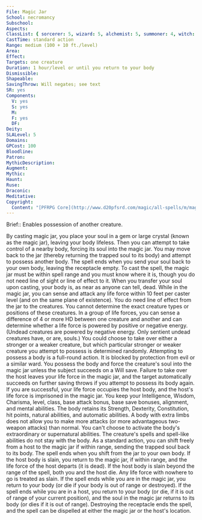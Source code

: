 ```yaml
---
File: Magic Jar
School: necromancy
Subschool: 
Aspects: 
ClassList: { sorcerer: 5, wizard: 5, alchemist: 5, summoner: 4, witch: 5, unchained summoner: 5 }
CastTime: standard action
Range: medium (100 + 10 ft./level)
Area: 
Effect: 
Targets: one creature
Duration: 1 hour/level or until you return to your body
Dismissible: 
Shapeable: 
SavingThrow: Will negates; see text
SR: yes
Components:
  V: yes
  S: yes
  M: 
  F: yes
  DF: 
Deity: 
SLALevel: 5
Domains: 
GPCost: 100
Bloodline: 
Patron: 
MythicDescription: 
Augment: 
Mythic: 
Haunt: 
Ruse: 
Draconic: 
Meditative: 
Copyright:
  Content: "[PFRPG Core](http://www.d20pfsrd.com/magic/all-spells/m/magic-jar)"
---
```

Brief:: Enables possession of another creature.

By casting magic jar, you place your soul in a gem or large crystal (known as the magic jar), leaving your body lifeless. Then you can attempt to take control of a nearby body, forcing its soul into the magic jar. You may move back to the jar (thereby returning the trapped soul to its body) and attempt to possess another body.  The spell ends when you send your soul back to your own body, leaving the receptacle empty. To cast the spell, the magic jar must be within spell range and you must know where it is, though you do not need line of sight or line of effect to it. When you transfer your soul upon casting, your body is, as near as anyone can tell, dead.  While in the magic jar, you can sense and attack any life force within 10 feet per caster level (and on the same plane of existence).  You do need line of effect from the jar to the creatures. You cannot determine the exact creature types or positions of these creatures.  In a group of life forces, you can sense a difference of 4 or more HD between one creature and another and can determine whether a life force is powered by positive or negative energy. (Undead creatures are powered by negative energy. Only sentient undead creatures have, or are, souls.) You could choose to take over either a stronger or a weaker creature, but which particular stronger or weaker creature you attempt to possess is determined randomly.  Attempting to possess a body is a full-round action. It is blocked by protection from evil or a similar ward. You possess the body and force the creature's soul into the magic jar unless the subject succeeds on a Will save. Failure to take over the host leaves your life force in the magic jar, and the target automatically succeeds on further saving throws if you attempt to possess its body again.  If you are successful, your life force occupies the host body, and the host's life force is imprisoned in the magic jar. You keep your Intelligence, Wisdom, Charisma, level, class, base attack bonus, base save bonuses, alignment, and mental abilities. The body retains its Strength, Dexterity, Constitution, hit points, natural abilities, and automatic abilities. A body with extra limbs does not allow you to make more attacks (or more advantageous two-weapon attacks) than normal. You can't choose to activate the body's extraordinary or supernatural abilities. The creature's spells and spell-like abilities do not stay with the body.  As a standard action, you can shift freely from a host to the magic jar if within range, sending the trapped soul back to its body. The spell ends when you shift from the jar to your own body.  If the host body is slain, you return to the magic jar, if within range, and the life force of the host departs (it is dead). If the host body is slain beyond the range of the spell, both you and the host die. Any life force with nowhere to go is treated as slain.  If the spell ends while you are in the magic jar, you return to your body (or die if your body is out of range or destroyed). If the spell ends while you are in a host, you return to your body (or die, if it is out of range of your current position), and the soul in the magic jar returns to its body (or dies if it is out of range). Destroying the receptacle ends the spell, and the spell can be dispelled at either the magic jar or the host's location.
